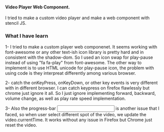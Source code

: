 #### Video Player Web Component.

I tried to make a custom video player and make a web component with stencil JS.

### What I have learn

1- I tried to make a custom player web componenet. It seems working with font-awesome or any other text-ish icon library is pretty hard and in consistent with the shadow-dom. So I used an icon swap for play-pause instead of using "fa fa-play" from font-awesome. The other way to implement is to use HTML unicode for play-pause icon, the problem with using code is they interpreat differently among various browser.

2- catch the onKeyPress, onKeyDown, or other key events is very different with in different browser. I can catch keypress on firefox flawlessly but chrome just ignore it all. So I just ignore implementing forward, backward, volume change, as well as play rate speed implementation.

3- Also the progress-bar <input type="progress"> is another issue that I faced, so when user select different spot of the video, we update the video.currentTime. It works without any issue in Firefox but Chrome just reset the video.
